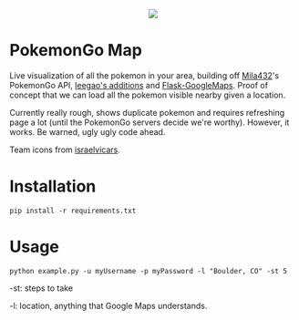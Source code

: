 <p align="center">
  <img src="https://raw.githubusercontent.com/AHAAAAAAA/PokemonGo-Map/master/static/Screenshot%202016-07-16%2021.32.10.png">
</p>

# PokemonGo Map
Live visualization of all the pokemon in your area, building off [Mila432](https://github.com/Mila432/Pokemon_Go_API)'s PokemonGo API, [leegao's additions](https://github.com/leegao/pokemongo-api-demo/tree/simulation) and [Flask-GoogleMaps](https://github.com/rochacbruno/Flask-GoogleMaps). Proof of concept that we can load all the pokemon visible nearby given a location.

Currently really rough, shows duplicate pokemon and requires refreshing page a lot (until the PokemonGo servers decide we're worthy). However, it works. Be warned, ugly ugly code ahead.

Team icons from [israelvicars](https://github.com/israelvicars/pkmn-go-emoji).

# Installation
`pip install -r requirements.txt`

# Usage
`python example.py -u myUsername -p myPassword -l "Boulder, CO" -st 5`

-st: steps to take

-l: location, anything that Google Maps understands.

